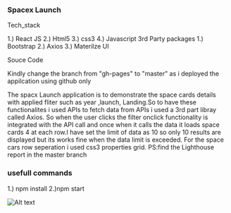 ### Spacex Launch

Tech_stack

1.) React JS 2.) Html5 3.) css3 4.) Javascript 3rd Party packages 1.) Bootstrap 2.) Axios 3.) Materilze UI

Souce Code

Kindly change the branch from "gh-pages" to "master" as i deployed the appilcation using github only

The spacx Launch application is to demonstrate the space cards details with applied fliter such as year ,launch, Landing.So to have these functionalites i used APIs to fetch data from APIs i used a 3rd part libray called Axios. So when the user clicks the filter onclick functionality is integrated with the API call and once when it calls the data it loads space cards 4 at each row.I have set the limit of data as 10 so only 10 results are displayed but its works fine when the data limit is exceeded. For the space cars row seperation i used css3 properties grid. PS:find the Lighthouse report in the master branch

### usefull commands

1.) npm install 2.)npm start

![Alt text](spaceex_launch/report.png?raw=true "Title")

